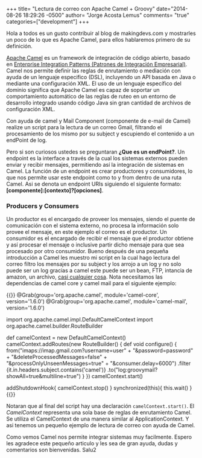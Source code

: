 +++
title= "Lectura de correo con Apache Camel + Groovy"
date="2014-08-26 18:29:26 -0500"
author= "Jorge Acosta Lemus"
comments= "true"
categories=["development"]
+++

Hola a todos es un gusto contribuir al blog de makingdevs.com y mostrarles un poco de lo que es Apache Camel, para ellos hablaremos primero de su definición.

[Apache Camel][1] es un framework de integración de código abierto, basado en [Enterprise Integration Patterns (Patrones de Integración Empresarial)][3]. Camel nos permite definir las reglas de enrutamiento o mediación con ayuda de un lenguaje especifico (DSL), incluyendo un API basada en Java o mediante una configuración XML. El uso de un lenguaje específico del dominio significa que Apache Camel es capaz de soportar un comportamiento automático de las reglas de ruteo en un entorno de desarrollo integrado usando código Java sin gran cantidad de archivos de configuración XML.
<!-- more -->

Con ayuda de camel y Mail Component (componente de e-mail de Camel) realize un script para la lectura de un correo Gmail, filtrando el procesamiento de los mismo por su subject y escupiendo el contenido a un endPoint de log.

Pero si son curiosos ustedes se preguntaran __¿Que es un endPoint?__. Un endpoint es la interface a través de la cual los sistemas externos pueden enviar y recibir mensajes, permitiendo así la integración de sistemas en Camel. La función de un endpoint es crear productores y consumidores, lo que nos permite usar este endpoint como to y from dentro de una ruta Camel. Asi se denota un endpoint URIs siguiendo el siguiente formato: __[componente]:[contexto]?[opciones]__.

### Producers y Consumers

Un productor es el encargado de proveer los mensajes, siendo el puente de comunicación con el sistema externo, no procesa la información solo provee el mensaje, en este ejemplo el correo es el productor. Un consumidor es el encargado de recibir el mensaje que el productor obtiene y así procesar el mensaje o inclusive partir dicho mensaje para que sea procesado por otro consumidor. Bueno después de una pequeña introducción a Camel les muestro mi script en la cual hago lectura del correo filtro los mensajes por su subject y los arrojo a un log y no solo puede ser un log gracias a camel este puede ser un bean, FTP, intancia de amazon, un archivo, [casi cualquier cosa][2]. Nota necesitamos las dependencias de camel core y camel mail para el siguiente ejemplo:

{{<highlight groovy>}}
@Grab(group='org.apache.camel', module='camel-core', version='1.6.0')
@Grab(group='org.apache.camel', module='camel-mail', version='1.6.0')

import org.apache.camel.impl.DefaultCamelContext
import org.apache.camel.builder.RouteBuilder

def camelContext = new DefaultCamelContext()
camelContext.addRoutes(new RouteBuilder() {
  def void configure() {
    from("imaps://imap.gmail.com?username=user"
    + "&password=password"
    + "&deleteProcessedMessages=false"
    + "&processOnlyUnseenMessages=true"
    + "&consumer.delay=6000")
    .filter {it.in.headers.subject.contains('camel')}
    .to("log:groovymail?showAll=true&multiline=true")
  }
})
camelContext.start()

addShutdownHook{ camelContext.stop() }
synchronized(this){ this.wait() }
{{</highlight>}}

Notaran que al final del script hay una declaración `camelContext.start()`. El _CamelContext_ representa una sola base de reglas de enrutamiento Camel. Se utiliza el CamelContext de una manera similar al ApplicationContext. Y asi tenemos un pequeño ejemplo de lectura de correo con ayuda de Camel.

Como vemos Camel nos permite integrar sistemas muy facilmente. Espero les agradece este pequeño articulo y les sea de gran ayuda, dudas y comentarios son bienvenidas. Salu2

 [1]: http://camel.apache.org/
 [2]: http://camel.apache.org/components.html
 [3]: http://www.enterpriseintegrationpatterns.com/toc.html

